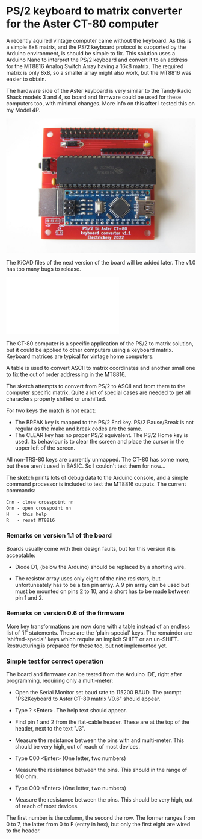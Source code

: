# PS/2 keyboard to matrix converter for the Aster CT-80 computer

A recently aquired vintage computer came without the keyboard. As this is 
a simple 8x8 matrix, and the PS/2 keyboard protocol is supported by the
Arduino environment, is should be simple to fix. This solution uses a
Arduino Nano to interpret the PS/2 keyboard and convert it to an address
for the MT8816 Analog Switch Array having a 16x8 matrix. The required
matrix is only 8x8, so a smaller array might also work, but the MT8816 
was easier to obtain.

The hardware side of the Aster keyboard is very similar to the Tandy 
Radio Shack models 3 and 4, so board and firmware could be used for these
computers too, with minimal changes. More info on this after I tested this 
on my Model 4P.

![The prototype board](ps2-ct80-keyboardConverter1.1.jpg)

The KiCAD files of the next version of the board will be added later. The
v1.0 has too many bugs to release.

![Schema for the expected version 1.1](keyboardEmuMT.V1.1.kicad_sch.pdf)

The CT-80 computer is a specific application of the PS/2 to matrix 
solution, but it could be applied to other computers using a keyboard 
matrix. Keyboard matrices are typical for vintage home computers.

A table is used to convert ASCII to matrix coordinates and another small 
one to fix the out of order addressing in the MT8816.

The sketch attempts to convert from PS/2 to ASCII and from there to the
computer specific matrix. Quite a lot of special cases are needed to get
all characters properly shifted or unshifted.

For two keys the match is not exact:

- The BREAK key is mapped to the PS/2 End key. PS/2 Pause/Break is not 
regular as the make and break codes are the same.
- The CLEAR key has no proper PS/2 equivalent. The PS/2 Home key is used.
Its behaviour is to clear the screen and place the cursor in the upper left
of the screen.

All non-TRS-80 keys are currently unmapped. The CT-80 has some more, but 
these aren't used in BASIC. So I couldn't test them for now...

The sketch prints lots of debug data to the Arduino console, and a simple
command processor is included to test the MT8816 outputs. The current 
commands:

    Cnn - close crosspoint nn
    Onn - open crosspoint nn
    H   - this help
    R   - reset MT8816

### Remarks on version 1.1 of the board

Boards usually come with their design faults, but for this version it is acceptable:

- Diode D1, (below the Arduino) should be replaced by a shorting wire.

- The resistor array uses only eight of the nine resistors, but unfortuneately has 
to be a ten pin array. A 9 pin array can be used but must be mounted on pins 2 to 
10, and a short has to be made between pin 1 and 2.

### Remarks on version 0.6 of the firmware

More key transformations are now done with a table instead of an endless list of 'if' 
statements. These are the 'plain-special' keys. The remainder are 'shifted-special' keys
which require an implicit SHIFT or an un-SHIFT. Restructuring is prepared for these too, but
not implemented yet.

### Simple test for correct operation

The board and firmware can be tested from the Arduino IDE, right after programming, requiring
only a multi-meter:

- Open the Serial Monitor set baud rate to 115200 BAUD. The prompt 
 "PS2Keyboard to Aster CT-80 matrix V0.6" should appear.
 
- Type ? &lt;Enter&gt;. The help text should appear.

- Find pin 1 and 2 from the flat-cable header. These are at the top of the header, next to 
  the text "J3".

- Measure the resistance between the pins with and multi-meter. This should be very high, 
  out of reach of most devices.

- Type C00 &lt;Enter&gt; (One letter, two numbers)

- Measure the resistance between the pins. This should in the range of 100 ohm.

- Type O00 &lt;Enter&gt; (One letter, two numbers)

- Measure the resistance between the pins. This should be very high, out of reach of most 
  devices.

The first number is the column, the second the row. The former ranges from 0 to 7, the latter 
from 0 to F (entry in hex), but only the first eight are wired to the header.

